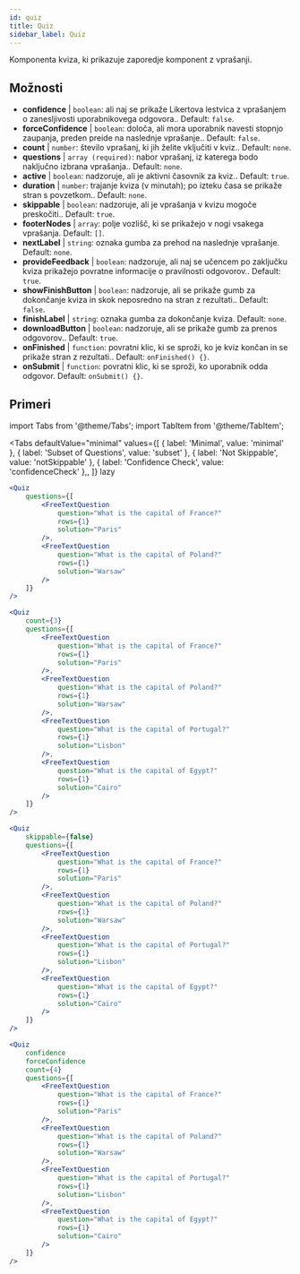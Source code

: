 ```yaml
---
id: quiz 
title: Quiz
sidebar_label: Quiz
---
```


Komponenta kviza, ki prikazuje zaporedje komponent z vprašanji.

## Možnosti

* __confidence__ | `boolean`: ali naj se prikaže Likertova lestvica z vprašanjem o zanesljivosti uporabnikovega odgovora.. Default: `false`.
* __forceConfidence__ | `boolean`: določa, ali mora uporabnik navesti stopnjo zaupanja, preden preide na naslednje vprašanje.. Default: `false`.
* __count__ | `number`: število vprašanj, ki jih želite vključiti v kviz.. Default: `none`.
* __questions__ | `array (required)`: nabor vprašanj, iz katerega bodo naključno izbrana vprašanja.. Default: `none`.
* __active__ | `boolean`: nadzoruje, ali je aktivni časovnik za kviz.. Default: `true`.
* __duration__ | `number`: trajanje kviza (v minutah); po izteku časa se prikaže stran s povzetkom.. Default: `none`.
* __skippable__ | `boolean`: nadzoruje, ali je vprašanja v kvizu mogoče preskočiti.. Default: `true`.
* __footerNodes__ | `array`: polje vozlišč, ki se prikažejo v nogi vsakega vprašanja. Default: `[]`.
* __nextLabel__ | `string`: oznaka gumba za prehod na naslednje vprašanje. Default: `none`.
* __provideFeedback__ | `boolean`: nadzoruje, ali naj se učencem po zaključku kviza prikažejo povratne informacije o pravilnosti odgovorov.. Default: `true`.
* __showFinishButton__ | `boolean`: nadzoruje, ali se prikaže gumb za dokončanje kviza in skok neposredno na stran z rezultati.. Default: `false`.
* __finishLabel__ | `string`: oznaka gumba za dokončanje kviza. Default: `none`.
* __downloadButton__ | `boolean`: nadzoruje, ali se prikaže gumb za prenos odgovorov.. Default: `true`.
* __onFinished__ | `function`: povratni klic, ki se sproži, ko je kviz končan in se prikaže stran z rezultati.. Default: `onFinished() {}`.
* __onSubmit__ | `function`: povratni klic, ki se sproži, ko uporabnik odda odgovor. Default: `onSubmit() {}`.


## Primeri

import Tabs from '@theme/Tabs';
import TabItem from '@theme/TabItem';

<Tabs
    defaultValue="minimal"
    values={[
        { label: 'Minimal', value: 'minimal' },
        { label: 'Subset of Questions', value: 'subset' },
        { label: 'Not Skippable', value: 'notSkippable' },
        { label: 'Confidence Check', value: 'confidenceCheck' },,
    ]}
    lazy
>

<TabItem value="minimal">

```jsx live
<Quiz
    questions={[
        <FreeTextQuestion 
            question="What is the capital of France?" 
            rows={1} 
            solution="Paris" 
        />,
        <FreeTextQuestion 
            question="What is the capital of Poland?" 
            rows={1} 
            solution="Warsaw" 
        />
    ]}
/>
```
</TabItem>

<TabItem value="subset">

```jsx live
<Quiz
    count={3}
    questions={[
        <FreeTextQuestion 
            question="What is the capital of France?" 
            rows={1} 
            solution="Paris" 
        />,
        <FreeTextQuestion 
            question="What is the capital of Poland?" 
            rows={1} 
            solution="Warsaw" 
        />,
        <FreeTextQuestion 
            question="What is the capital of Portugal?" 
            rows={1} 
            solution="Lisbon" 
        />,     
        <FreeTextQuestion 
            question="What is the capital of Egypt?" 
            rows={1} 
            solution="Cairo" 
        />
    ]}
/>
```
</TabItem>

<TabItem value="notSkippable" >

```jsx live
<Quiz
    skippable={false}
    questions={[
        <FreeTextQuestion 
            question="What is the capital of France?" 
            rows={1} 
            solution="Paris" 
        />,
        <FreeTextQuestion 
            question="What is the capital of Poland?" 
            rows={1} 
            solution="Warsaw" 
        />,
        <FreeTextQuestion 
            question="What is the capital of Portugal?" 
            rows={1} 
            solution="Lisbon" 
        />,     
        <FreeTextQuestion 
            question="What is the capital of Egypt?" 
            rows={1} 
            solution="Cairo" 
        />
    ]}
/>
```
</TabItem>

<TabItem value="confidenceCheck">

```jsx live
<Quiz
    confidence
    forceConfidence
    count={4}
    questions={[
        <FreeTextQuestion 
            question="What is the capital of France?" 
            rows={1} 
            solution="Paris" 
        />,
        <FreeTextQuestion 
            question="What is the capital of Poland?" 
            rows={1} 
            solution="Warsaw" 
        />,
        <FreeTextQuestion 
            question="What is the capital of Portugal?" 
            rows={1} 
            solution="Lisbon" 
        />,     
        <FreeTextQuestion 
            question="What is the capital of Egypt?" 
            rows={1} 
            solution="Cairo" 
        />
    ]}
/>
```
</TabItem>

</Tabs>
